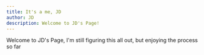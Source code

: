 ```yaml
---
title: It's a me, JD
author: JD
description: Welcome to JD's Page!
---
```



Welcome to JD's Page, I'm still figuring this all out, but enjoying the process so far

